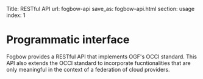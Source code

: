 Title: RESTful API
url: fogbow-api
save_as: fogbow-api.html
section: usage
index: 1

# Programmatic interface

Fogbow provides a RESTful API that implements OGF's OCCI standard. This API also extends the OCCI standard to incorporate fucntionalities that are only meaningful in the context of a federation of cloud providers.
